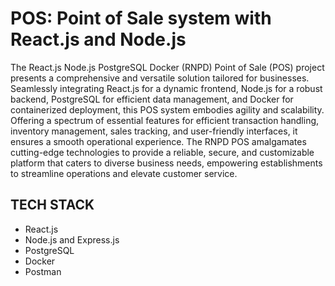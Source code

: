 # POS: Point of Sale system with React.js and Node.js
The React.js Node.js PostgreSQL Docker (RNPD) Point of Sale (POS) project presents a comprehensive and versatile solution tailored for businesses. Seamlessly integrating React.js for a dynamic frontend, Node.js for a robust backend, PostgreSQL for efficient data management, and Docker for containerized deployment, this POS system embodies agility and scalability. Offering a spectrum of essential features for efficient transaction handling, inventory management, sales tracking, and user-friendly interfaces, it ensures a smooth operational experience. The RNPD POS amalgamates cutting-edge technologies to provide a reliable, secure, and customizable platform that caters to diverse business needs, empowering establishments to streamline operations and elevate customer service.
## TECH STACK
- React.js
- Node.js and Express.js
- PostgreSQL
- Docker
- Postman
